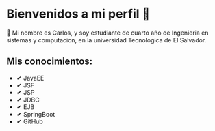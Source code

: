 # Bienvenidos a mi perfil 👋

👋 Mi nombre es Carlos, y soy estudiante de cuarto año de Ingenieria en sistemas y computacion, en la universidad Tecnologica de El Salvador.

## Mis conocimientos:

- ✔ JavaEE
- ✔ JSF
- ✔ JSP
- ✔ JDBC
- ✔ EJB
- ✔ SpringBoot
- ✔ GitHub

